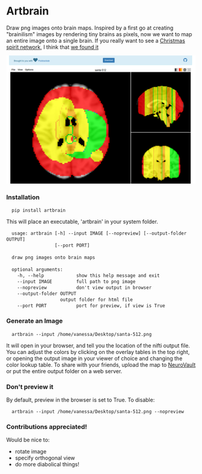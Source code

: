 # Artbrain

Draw png images onto brain maps. Inspired by a first go at creating "brainilism" images by rendering tiny brains as pixels, now we want to map an entire image onto a single brain. If you really want to see a [Christmas spirit network](http://www.bmj.com/content/351/bmj.h6266), I think that [we found it](https://vsoch.github.io/artbrain/example)

![img/santa.png](img/santa.png)

### Installation

      pip install artbrain


This will place an executable, 'artbrain' in your system folder.


      usage: artbrain [-h] --input IMAGE [--nopreview] [--output-folder OUTPUT]
                      [--port PORT]

      draw png images onto brain maps

      optional arguments:
        -h, --help            show this help message and exit
        --input IMAGE         full path to png image
        --nopreview           don't view output in browser
        --output-folder OUTPUT
                        output folder for html file
        --port PORT           port for preview, if view is True


### Generate an Image

      artbrain --input /home/vanessa/Desktop/santa-512.png

It will open in your browser, and tell you the location of the nifti output file. You can adjust the colors by clicking on the overlay tables in the top right, or opening the output image in your viewer of choice and changing the color lookup table. To share with your friends, upload the map to [NeuroVault](http://www.neurovault.org) or put the entire output folder on a web server. 

### Don't preview it

By default, preview in the browser is set to True. To disable:

      artbrain --input /home/vanessa/Desktop/santa-512.png --nopreview

### Contributions appreciated!

Would be nice to:

- rotate image
- specify orthogonal view
- do more diabolical things!

